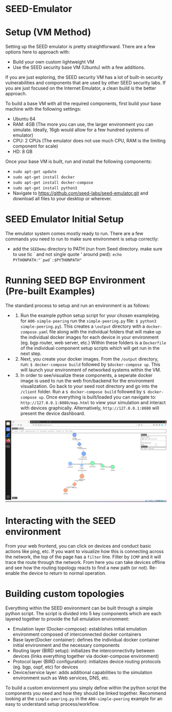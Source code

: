 # SEED-Emulator

# Setup (VM Method)
Setting up the SEED emulator is pretty straightforward. There are a few options here to approach with:

* Build your own custom lightweight VM
* Use the SEED security base VM (Ubuntu) with a few additions. 

If you are just exploring, the SEED security VM has a lot of built-in security vulnerabilities and components that are used by other SEED security labs. If you are just focused on the Internet Emulator, a clean build is the better approach.

To build a base VM with all the required components, first build your base machine with the following settings:

* Ubuntu 64
* RAM: 4GB (The more you can use, the larger environment you can simulate. Ideally, 16gb would allow for a few hundred systems of emulator)
* CPU: 2 CPUs (The emulator does not use much CPU, RAM is the limiting component for scale)
* HD: 8 GB

Once your base VM is built, run and install the following components:

* `sudo apt-get update`
* `sudo apt-get install docker`
* `sudo apt-get install docker-compose`
* `sudo apt-get install python3`
* Navigate to https://github.com/seed-labs/seed-emulator.git and download all files to your desktop or wherever.

# SEED Emulator Initial Setup

The emulator system comes mostly ready to run. There are a few commands you need to run to make sure environment is setup correctly:
* add the `SEEDemu` directory to PATH (run from Seed directory. make sure to use tic \` and not single quote ' around pwd): ```echo PYTHONPATH:"`pwd`:$PYTHONPATH"```

# Running SEED BGP Environment (Pre-built Examples)
The standard process to setup and run an environment is as follows:
* 1. Run the example python setup script for your chosen example(eg. for `A00-simple-peering` run the `simple-peering.py` file: `$ python3 simple-peering.py`). This creates a `\output` directory with a `docker-compose.yaml` file along with the individual folders that will make up the individual docker images for each device in your environment (eg. bgp router, web server, etc.) Within these folders is a `Dockerfile` of the individual component setup scripts which will get run in the next step.
* 2. Next, you create your docker images. From the `/output` directory, run: `$ docker-compose build` followed by `$docker-compose up`. This will launch your environment of networked systems within the VM.
* 3. In order to see/visualize these components, a seperate docker image is used to run the web fron/backend for the environment visualization. Go back to your seed root directory and go into the `/client` folder.  Run a `$ docker-compose build` followed by `$ docker-compose up`. Once everything is built/loaded you can navigate to: `http://127.0.0.1:8080/map.html` to view your simulation and interact with devices graphically. Alternatively, `http://127.0.0.1:8080` will present the device dashboard.

![alt text](https://github.com/KarlOlson/SEED-Emulator/blob/main/Simple-peer.png "Web Environment")

# Interacting with the SEED environment
From your web frontend, you can click on devices and conduct basic actions like ping, etc. If you want to visualize how this is connecting across the network, the top of the page has a `filter` line. Filter by `ICMP` and it will trace the route through the network. From here you can take devices offline and see how the routing topology reacts to find a new path (or not). Re-enable the device to return to normal operation.

# Building custom topologies
Everything within the SEED environment can be built through a simple python script. The script is divided into 5 key components which are each layered together to provide the full emulation environment:

* Emulation layer (Docker-compose): establishes initial emulation environment composed of interconnected docker containers
* Base layer(Docker container): defines the individual docker container initial environment and the necessary components
* Routing layer (BIRD setup): initializes the interconnectivity between devices (links everything together via docker-compose environment)
* Protocol layer (BIRD configuration): initializes device routing protocols (eg. bgp, ospf, etc) for devices
* Device/service layer: adds additional capabilities to the simulation environment such as Web services, DNS, etc.

To build a custom envionment you simply define within the python script the components you need and how they should be linked together. Recommend looking at the `simple-peering.py` in the `A00-simple-peering` example for an easy to understand setup process/workflow. 


